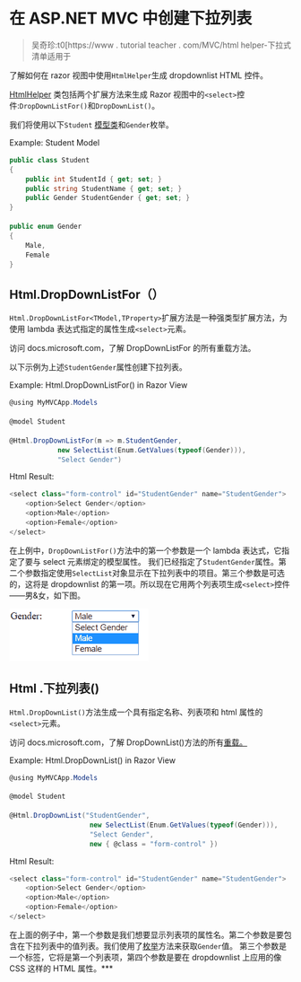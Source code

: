 # 在 ASP.NET MVC 中创建下拉列表

> 吴奇珍:t0[https://www . tutorial teacher . com/MVC/html helper-下拉式清单适用于

了解如何在 razor 视图中使用`HtmlHelper`生成 dropdownlist HTML 控件。

[HtmlHelper](https://docs.microsoft.com/en-us/dotnet/api/system.web.mvc.htmlhelper?view=aspnet-mvc-5.2) 类包括两个扩展方法来生成 Razor 视图中的`<select>`控件:`DropDownListFor()`和`DropDownList()`。

我们将使用以下`Student` [模型类](/mvc/mvc-model)和`Gender`枚举。

Example: Student Model 

```cs
public class Student
{
    public int StudentId { get; set; }
    public string StudentName { get; set; }
    public Gender StudentGender { get; set; }
}

public enum Gender
{
    Male,
    Female    
} 
```

## Html.DropDownListFor（）

`Html.DropDownListFor<TModel,TProperty>`扩展方法是一种强类型扩展方法，为使用 lambda 表达式指定的属性生成`<select>`元素。

访问 docs.microsoft.com，了解 DropDownListFor 的所有重载方法。

以下示例为上述`StudentGender`属性创建下拉列表。

Example: Html.DropDownListFor() in Razor View 

```cs
@using MyMVCApp.Models

@model Student

@Html.DropDownListFor(m => m.StudentGender, 
            new SelectList(Enum.GetValues(typeof(Gender))), 
            "Select Gender") 
```

Html Result:

```cs
<select class="form-control" id="StudentGender" name="StudentGender">
    <option>Select Gender</option> 
    <option>Male</option> 
    <option>Female</option> 
</select>
```

在上例中，`DropDownListFor()`方法中的第一个参数是一个 lambda 表达式，它指定了要与 select 元素绑定的模型属性。 我们已经指定了`StudentGender`属性。第二个参数指定使用`SelectList`对象显示在下拉列表中的项目。第三个参数是可选的，这将是 dropdownlist 的第一项。所以现在它用两个列表项生成`<select>`控件——男&女，如下图。

![dropdown list in mvc](img/65dc87da5dcbd1029ef4741f2955748e.png)

## Html .下拉列表()

`Html.DropDownList()`方法生成一个具有指定名称、列表项和 html 属性的`<select>`元素。

访问 docs.microsoft.com，了解 DropDownList()方法的所有[重载。](https://docs.microsoft.com/en-us/dotnet/api/system.web.mvc.html.selectextensions.dropdownlist?view=aspnet-mvc-5.2)

Example: Html.DropDownList() in Razor View 

```cs
@using MyMVCApp.Models

@model Student

@Html.DropDownList("StudentGender", 
                    new SelectList(Enum.GetValues(typeof(Gender))),
                    "Select Gender",
                    new { @class = "form-control" }) 
```

Html Result:

```cs
<select class="form-control" id="StudentGender" name="StudentGender">
    <option>Select Gender</option> 
    <option>Male</option> 
    <option>Female</option> 
</select>
```

在上面的例子中，第一个参数是我们想要显示列表项的属性名。第二个参数是要包含在下拉列表中的值列表。我们使用了[枚举](/csharp/csharp-enum)方法来获取`Gender`值。 第三个参数是一个标签，它将是第一个列表项，第四个参数是要在 dropdownlist 上应用的像 CSS 这样的 HTML 属性。***